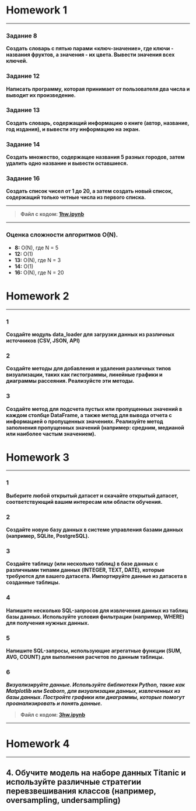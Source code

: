 # Homework 1
---
### Задание 8
__Создать словарь с пятью парами «ключ-значение», где ключи - названия фруктов, а значения - их цвета.
 Вывести значения всех ключей.__
### Задание 12
__Написать программу, которая принимает от пользователя два числа и выводит их произведение.__
### Задание 13
__Создать словарь, содержащий информацию о книге (автор, название, год издания), и вывести эту информацию на экран.__
### Задание 14
__Создать множество, содержащее названия 5 разных городов, затем удалить одно название и вывести оставшиеся.__
### Задание 16
__Создать список чисел от 1 до 20, а затем создать новый список, содержащий только четные числа из первого списка.__
___
> __Файл с кодом: [1hw.ipynb](1hw.ipynb)__
___
### Оценка сложности алгоритмов О(N).
* __8:__ O(N), где N = 5
* __12:__ O(1)
* __13:__ O(N), где N = 3
* __14:__ O(1)
* __16:__ O(N), где N = 20

# Homework 2
---
### 1
__Создайте модуль data_loader для загрузки данных из различных источников (CSV, JSON, API)__
### 2
__Создайте методы для добавления и удаления различных типов визуализации, таких как гистограммы, линейные графики и диаграммы рассеяния. Реализуйсте эти методы.__
### 3
__Создайте метод для подсчета пустых или пропущенных значений в каждом столбце DataFrame, а также метод для вывода отчета с информацией о пропущенных значениях. Реализуйте метод заполнения пропущенных значений (например: средним, медианой или наиболее частым значением).__

# Homework 3
---
### 1
__Выберите любой открытый датасет и скачайте открытый датасет, соответствующий вашим интересам или области обучения.__
### 2
__Создайте новую базу данных в системе управления базами данных (например, SQLite, PostgreSQL).__
### 3
__Создайте таблицу (или несколько таблиц) в базе данных с различными типами данных (INTEGER, TEXT, DATE), которые требуются для вашего датасета. Импортируйте данные из датасета в созданные таблицы.__
### 4
__Напишите несколько SQL-запросов для извлечения данных из таблиц базы данных. Используйте условия фильтрации (например, WHERE) для получения нужных данных.__
### 5
__Напишите SQL-запросы, использующие агрегатные функции  (SUM, AVG, COUNT) для выполнения расчетов по данным таблицы.__
### 6
___Визуализируйте данные. Используйте библиотеки Python, такие как Matplotlib или Seaborn, для визуализации данных, извлеченных из базы данных. Постройте графики или диаграммы, которые помогут проанализировать и понять данные.___
> __Файл с кодом: [3hw.ipynb](3hw.ipynb)__
___


# Homework 4
---
## 4.	Обучите модель на наборе данных Titanic и используйте различные стратегии перевзвешивания классов (например, oversampling, undersampling)
